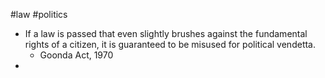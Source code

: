 #law #politics 

- If a law is passed that even slightly brushes against the fundamental rights of a citizen, it is guaranteed to be misused for political vendetta.
	- Goonda Act, 1970
- 